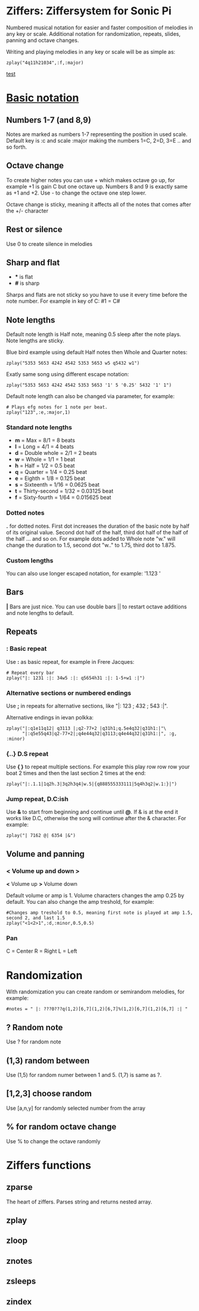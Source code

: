 # Ziffers: Ziffersystem for Sonic Pi 
Numbered musical notation for easier and faster composition of melodies in any key or scale. Additional notation for randomization, repeats, slides, panning and octave changes.

Writing and playing melodies in any key or scale will be as simple as:
```
zplay("4q11h21034",:f,:major)
```
[test](#test)

# [Basic notation](#test)

## Numbers 1-7 (and 8,9)

Notes are marked as numbers 1-7 representing the position in used scale. Default key is :c and scale :major making the numbers 1=C, 2=D, 3=E .. and so forth. 

## Octave change

To create higher notes you can use + which makes octave go up, for example +1 is gain C but one octave up. Numbers 8 and 9 is exactly same as +1 and +2. Use - to change the octave one step lower.

Octave change is sticky, meaning it affects all of the notes that comes after the +/- character

## Rest or silence

Use 0 to create silence in melodies

## Sharp and flat

- **\*** is flat
- **\#** is sharp

Sharps and flats are not sticky so you have to use it every time before the note number. For example in key of C: #1 = C#

## Note lengths

Default note length is Half note, meaning 0.5 sleep after the note plays. Note lengths are sticky.

Blue bird example using default Half notes then Whole and Quarter notes:
```
zplay("5353 5653 4242 4542 5353 5653 w5 q5432 w1")
```

Exatly same song using different escape notation:
```
zplay("5353 5653 4242 4542 5353 5653 '1' 5 '0.25' 5432 '1' 1")
```

Default note length can also be changed via parameter, for example:
```
# Plays efg notes for 1 note per beat.
zplay("123",:e,:major,1)
```

### Standard note lengths

- **m** = Max = 8/1 = 8 beats
- **l** = Long = 4/1 = 4 beats
- **d** = Double whole = 2/1 = 2 beats
- **w** = Whole = 1/1 = 1 beat
- **h** = Half = 1/2 = 0.5 beat
- **q** = Quarter = 1/4 = 0.25 beat
- **e** = Eighth = 1/8 = 0.125 beat
- **s** = Sixteenth = 1/16 = 0.0625 beat
- **t** = Thirty-second = 1/32 = 0.03125 beat
- **f** = Sixty-fourth = 1/64 = 0.015625 beat

### Dotted notes

**.** for dotted notes. First dot increases the duration of the basic note by half of its original value. Second dot half of the half, third dot half of the half of the half ... and so on. For example dots added to Whole note "w." will change the duration to 1.5, second dot "w.." to 1.75, third dot to 1.875.

### Custom lengths

You can also use longer escaped notation, for example: '1.123
'
## Bars

**|** Bars are just nice. You can use double bars || to restart octave additions and note lengths to default.

## Repeats

### : Basic repeat

Use **:** as basic repeat, for example in Frere Jacques:

```
# Repeat every bar
zplay("|: 1231 :|: 34w5 :|: q5654h31 :|: 1-5+w1 :|")
```

### Alternative sections or numbered endings

Use **;** in repeats for alternative sections, like "|: 123 ; 432 ; 543 :|". 

Alternative endings in ievan polkka:

```
zplay("|:q1e11q12| q3113 |;q2-77+2 |q31h1;q.5e4q32|q31h1:|"\
      "|:q5e55q43|q2-77+2|;q4e44q32|q3113;q4e44q32|q31h1:|", :g, :minor)
```

### {..} D.S repeat

Use **{ }** to repeat multiple sections. For example this play row row row your boat 2 times and then the last section 2 times at the end:

```
zplay("|:.1.1|1q2h.3|3q2h3q4|w.5|{q888555333111|5q4h3q2|w.1:}|")
```

### Jump repeat, D.C:ish

Use **&** to start from beginning and continue until **@**. If & is at the end it works like D.C, otherwise the song will continue after the & character. For example:

```
zplay("| 7162 @| 6354 |&")
```

## Volume and panning 

### < Volume up and down >

**<** Volume up
**>** Volume down

Default volume or amp is 1. Volume characters changes the amp 0.25 by default. You can also change the amp treshold, for example:

```
#Changes amp treshold to 0.5, meaning first note is played at amp 1.5, second 2, and last 1.5
zplay("<1<2>1",:d,:minor,0.5,0.5)
```

### Pan

C = Center
R = Right
L = Left

# Randomization

With randomization you can create random or semirandom melodies, for example:

```
#notes = " |: ???0???q(1,2)[6,7](1,2)[6,7]%(1,2)[6,7](1,2)[6,7] :| "
```

## ? Random note

Use ? for random note

## (1,3) random between

Use (1,5) for random numer between 1 and 5. (1,7) is same as ?.

## [1,2,3] choose random

Use [a,n,y] for randomly selected number from the array

## % for random octave change

Use % to change the octave randomly

# Ziffers functions

## zparse

The heart of ziffers. Parses string and returns nested array.

## zplay

## zloop

## znotes

## zsleeps

## zindex


